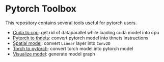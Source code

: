 # Pytorch Toolbox

This repository contains several tools useful for pytorch users.

+ [Cuda to cpu](cuda2cpu): get rid of dataparallel while loading cuda model into cpu
+ [Pytorch to thnets](pytorch2thnets): convert pytorch model into thnets instructions
+ [Spatial model](linear2conv): convert `Linear` layer into `Conv2D`
+ [Torch to pytorch](torch2pytorch): convert torch model into pytorch model
+ [Visualize model](model_graph): generate model graph
